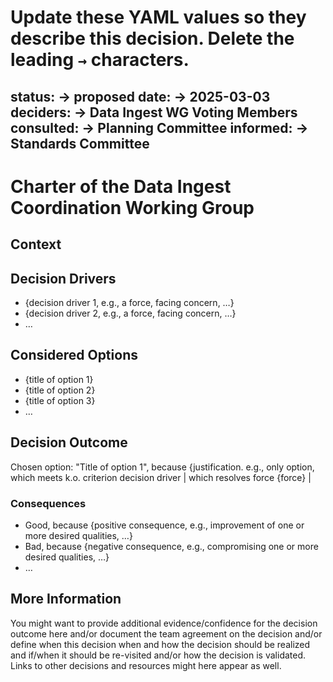 # Update these YAML values so they describe this decision. Delete the leading `→` characters.
status: → proposed 
date: → 2025-03-03
deciders: → Data Ingest WG Voting Members
consulted: → Planning Committee 
informed: → Standards Committee
---
# Charter of the Data Ingest Coordination Working Group

## Context

## Decision Drivers

* {decision driver 1, e.g., a force, facing concern, …}
* {decision driver 2, e.g., a force, facing concern, …}
* … 

## Considered Options

* {title of option 1}
* {title of option 2}
* {title of option 3}
* … 

## Decision Outcome

Chosen option: "Title of option 1", because
{justification. e.g., only option, which meets k.o. criterion decision driver | which resolves force {force} |


### Consequences

* Good, because {positive consequence, e.g., improvement of one or more desired qualities, …}
* Bad, because {negative consequence, e.g., compromising one or more desired qualities, …}
* … <!-- numbers of consequences can vary -->

## More Information

You might want to provide additional evidence/confidence for the decision outcome here and/or
document the team agreement on the decision and/or define when this decision when and how the decision should be 
realized and if/when it should be re-visited and/or how the decision is validated. Links to other decisions and 
resources might here appear as well.
